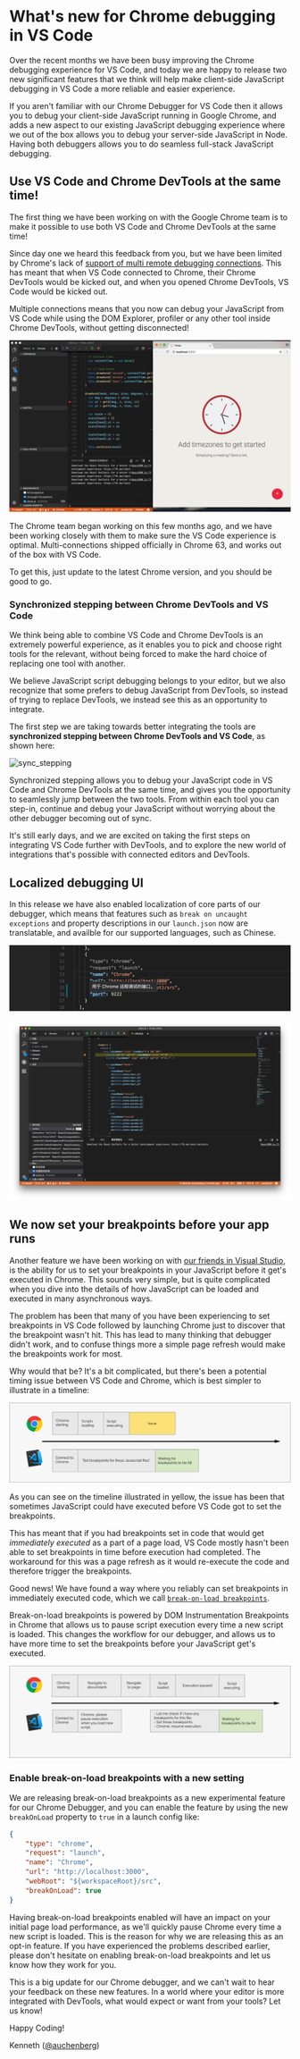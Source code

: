 # What's new for Chrome debugging in VS Code
Over the recent months we have been busy improving the Chrome debugging experience for VS Code, and today we are happy to release two new significant features that we think will help make client-side JavaScript debugging in VS Code a more reliable and easier experience.

If you aren't familiar with our Chrome Debugger for VS Code then it allows you to debug your client-side JavaScript running in Google Chrome, and adds a new aspect to our existing JavaScript debugging experience where we out of the box allows you to debug your server-side JavaScript in Node. Having both debuggers allows you to do seamless full-stack JavaScript debugging.

## Use VS Code and Chrome DevTools at the same time!
The first thing we have been working on with the Google Chrome team is to make it possible to use both VS Code and Chrome DevTools at the same time!

Since day one we heard this feedback from you, but we have been limited by Chrome's lack of [support of multi remote debugging connections](https://bugs.chromium.org/p/chromium/issues/detail?id=129539). This has meant that when VS Code connected to Chrome, their Chrome DevTools would be kicked out, and when you opened Chrome DevTools, VS Code would be kicked out.

Multiple connections means that you now can debug your JavaScript from VS Code while using the DOM Explorer, profiler or any other tool inside Chrome DevTools, without getting disconnected!

![chrome_code](code_chrome_devtools.gif)

The Chrome team began working on this few months ago, and we have been working closely with them to make sure the VS Code experience is optimal.
Multi-connections shipped officially in Chrome 63, and works out of the box with VS Code.

To get this, just update to the latest Chrome version, and you should be good to go.

### Synchronized stepping between Chrome DevTools and VS Code

We think being able to combine VS Code and Chrome DevTools is an extremely powerful experience, as it enables you to pick and choose right tools for the relevant, without being forced to make the hard choice of replacing one tool with another.

We believe JavaScript script debugging belongs to your editor, but we also recognize that some prefers to debug JavaScript from DevTools, so instead of trying to replace DevTools, we instead see this as an opportunity to integrate.

The first step we are taking towards better integrating the tools are **synchronized stepping between Chrome DevTools and VS Code**, as shown here:

![sync_stepping](sync_stepping.gif)

Synchronized stepping allows you to debug your JavaScript code in VS Code and Chrome DevTools at the same time, and gives you the opportunity to seamlessly jump between the two tools. From within each tool you can step-in, continue and debug your JavaScript without worrying about the other debugger becoming out of sync.

It's still early days, and we are excited on taking the first steps on integrating VS Code further with DevTools, and to explore the new world of integrations that's possible with connected editors and DevTools.

## Localized debugging UI
In this release we have also enabled localization of core parts of our debugger, which means that features such as `break on uncaught exceptions` and property descriptions in our `launch.json` now are translatable, and availble for our supported languages, such as Chinese.

![sync_stepping](locale1.png)

![sync_stepping](locale2.png)

## We now set your breakpoints before your app runs
Another feature we have been working on with [our friends in Visual Studio](https://github.com/Microsoft/vscode-chrome-debug-core/pull/241), is the ability for us to set your breakpoints in your JavaScript before it get's executed in Chrome. This sounds very simple, but is quite complicated when you dive into the details of how JavaScript can be loaded and executed in many asynchronous ways.

The problem has been that many of you have been experiencing to set breakpoints in VS Code followed by launching Chrome just to discover that the breakpoint wasn't hit. This has lead to many thinking that debugger didn't work, and to confuse things more a simple page refresh would make the breakpoints work for most.

Why would that be? It's a bit complicated, but there's been a potential timing issue between VS Code and Chrome, which is best simpler to illustrate in a timeline:

![](break_on_load_before.png)

As you can see on the timeline illustrated in yellow, the issue has been that sometimes JavaScript could have executed before VS Code got to set the breakpoints.

This has meant that if you had breakpoints set in code that would get *immediately executed* as a part of a page load, VS Code mostly hasn't been able to set breakpoints in time before execution had completed. The workaround for this was a page refresh as it would re-execute the code and therefore trigger the breakpoints.

Good news! We have found a way where you reliably can set breakpoints in immediately executed code, which we call [`break-on-load breakpoints`](https://github.com/Microsoft/vscode-chrome-debug/issues/445).

Break-on-load breakpoints is powered by DOM Instrumentation Breakpoints in Chrome that allows us to pause script execution every time a new script is loaded. This changes the workflow for our debugger, and allows us to have more time to set the breakpoints before your JavaScript get's executed.

![](break_on_load_after.png)

### Enable break-on-load breakpoints with a new setting

We are releasing break-on-load breakpoints as a new experimental feature for our Chrome Debugger, and you can enable the feature by using the new `breakOnLoad` property to `true` in a launch config like:

```json
{
    "type": "chrome",
    "request": "launch",
    "name": "Chrome",
    "url": "http://localhost:3000",
    "webRoot": "${workspaceRoot}/src",
    "breakOnLoad": true
}
```

Having break-on-load breakpoints enabled will have an impact on your initial page load performance, as we'll quickly pause Chrome every time a new script is loaded. This is the reason for why we are releasing this as an opt-in feature. If you have experienced the problems described earlier, please don't hesitate on enabling break-on-load breakpoints and let us know how they work for you.

This is a big update for our Chrome debugger, and we can't wait to hear your feedback on these new features. In a world where your editor is more integrated with DevTools, what would expect or want from your tools? Let us know!

Happy Coding!

Kenneth ([@auchenberg](https://twitter.com/auchenberg))
